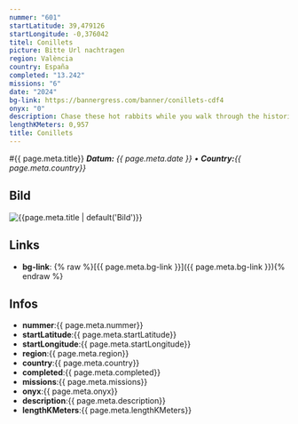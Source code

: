 ```yaml
---
nummer: "601"
startLatitude: 39,479126
startLongitude: -0,376042
titel: Conillets
picture: Bitte Url nachtragen
region: València
country: España
completed: "13.242"
missions: "6"
date: "2024"
bg-link: https://bannergress.com/banner/conillets-cdf4
onyx: "0"
description: Chase these hot rabbits while you walk through the historic center of Valencia streets
lengthKMeters: 0,957
title: Conillets
---
```


#{{ page.meta.title}}
_**Datum:** {{ page.meta.date }} • **Country:**{{ page.meta.country}}_

## Bild
![{{page.meta.title | default('Bild')}}]({{page.meta.picture}})

## Links
- **bg-link**: {% raw %}[{{ page.meta.bg-link }}]({{ page.meta.bg-link }}){% endraw %}

## Infos
- **nummer**:{{ page.meta.nummer}}
- **startLatitude**:{{ page.meta.startLatitude}}
- **startLongitude**:{{ page.meta.startLongitude}}
- **region**:{{ page.meta.region}}
- **country**:{{ page.meta.country}}
- **completed**:{{ page.meta.completed}}
- **missions**:{{ page.meta.missions}}
- **onyx**:{{ page.meta.onyx}}
- **description**:{{ page.meta.description}}
- **lengthKMeters**:{{ page.meta.lengthKMeters}}

